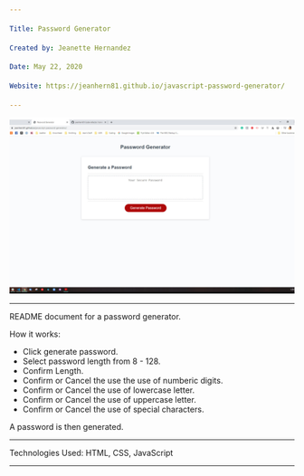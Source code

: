 ```yaml
---

Title: Password Generator

Created by: Jeanette Hernandez

Date: May 22, 2020

Website: https://jeanhern81.github.io/javascript-password-generator/

---
```


![Screenshot](./assets/images/screenshot.JPG)

---
README document for a password generator.

How it works:

- Click generate password.
- Select password length from 8 - 128.
- Confirm Length.
- Confirm or Cancel the use the use of numberic digits.
- Confirm or Cancel the use of lowercase letter.
- Confirm or Cancel the use of uppercase letter.
- Confirm or Cancel the use of special characters.

A password is then generated.

---

Technologies Used:
HTML, CSS, JavaScript

---
